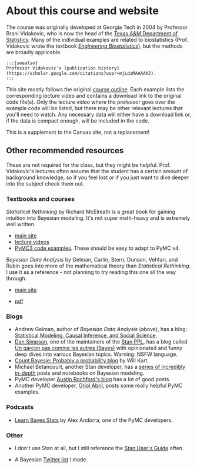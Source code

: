 # About this course and website

The course was originally developed at Georgia Tech in 2004 by Professor Brani Vidakovic, who is now the head of the [Texas A&M Department of Statistics](https://science.tamu.edu/news/2020/07/branislav-vidakovic-named-head-of-texas-am-statistics/). Many of the individual examples are related to biostatistics (Prof. Vidakovic wrote the textbook [*Engineering Biostatistics*](https://statbook.gatech.edu/index.html)), but the methods are broadly applicable.

```
:::{seealso}
Professor Vidakovic's [publication history](https://scholar.google.com/citations?user=mjLdzMAAAAAJ).
:::
```

This site mostly follows the original [course outline](https://www2.isye.gatech.edu/isye6420/plan.html). Each example lists the corresponding lecture video and contains a download link to the original code file(s). Only the lecture video where the professor goes over the example code will be listed, but there may be other relevant lectures that you'll need to watch. Any necessary data will either have a download link or, if the data is compact enough, will be included in the code.

This is a supplement to the Canvas site, not a replacement!

## Other recommended resources

These are not required for the class, but they might be helpful. Prof. Vidakovic's lectures often assume that the student has a certain amount of background knowledge, so if you feel lost or if you just want to dive deeper into the subject check them out.

### Textbooks and courses

*Statistical Rethinking* by Richard McElreath is a great book for gaining intuition into Bayesian modeling. It's not super math-heavy and is extremely well written.

- [main site](https://xcelab.net/rm/statistical-rethinking/)
- [lecture videos](https://www.youtube.com/playlist?list=PLDcUM9US4XdMROZ57-OIRtIK0aOynbgZN)
- [PyMC3 code examples](https://github.com/pymc-devs/pymc-resources/tree/main/Rethinking_2). These should be easy to adapt to PyMC v4.

*Bayesian Data Analysis* by Gelman, Carlin, Stern, Dunson, Vehtari, and Rubin goes into more of the mathematical theory than *Statistical Rethinking*. I use it as a reference - not planning to try reading this one all the way through.

- [main site](http://www.stat.columbia.edu/~gelman/book/)

- [pdf](http://www.stat.columbia.edu/~gelman/book/BDA3.pdf)

### Blogs

- Andrew Gelman, author of *Bayesian Data Analysis* (above), has a blog: [Statistical Modeling, Causal Inference, and Social Science](https://statmodeling.stat.columbia.edu/).
- [Dan Simpson](https://dpsimpson.github.io/), one of the maintainers of the [Stan PPL](https://mc-stan.org/), has a blog called [Un garçon pas comme les autres (Bayes)](https://dansblog.netlify.app/) with opinionated and funny deep dives into various Bayesian topics. Warning: NSFW language.
- [Count Bayesie: Probably a probability blog](https://www.countbayesie.com/) by Will Kurt.
- Michael Betancourt, another Stan developer, has a [series of incredibly in-depth](https://betanalpha.github.io/writing/) posts and notebooks on Bayesian modeling.
- PyMC developer [Austin Rochford's blog](https://austinrochford.com/posts.html) has a lot of good posts.
- Another PyMC developer, [Oriol Abril](https://oriolabrilpla.cat/blog/), posts some really helpful PyMC examples.

### Podcasts

- [Learn Bayes Stats](https://learnbayesstats.com/) by Alex Andorra, one of the PyMC developers.

### Other

- I don't use Stan at all, but I still reference the [Stan User's Guide](https://mc-stan.org/docs/2_29/stan-users-guide/index.html) often.

- A Bayesian [Twitter list](https://twitter.com/i/lists/1519851206675296256) I made.